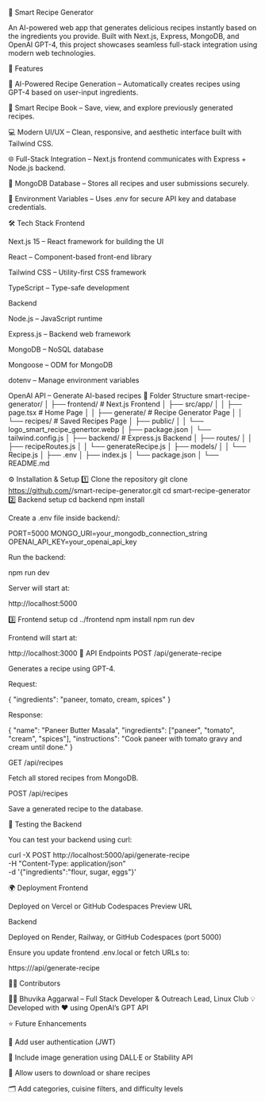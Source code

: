 🧠 Smart Recipe Generator

An AI-powered web app that generates delicious recipes instantly based on the ingredients you provide.
Built with Next.js, Express, MongoDB, and OpenAI GPT-4, this project showcases seamless full-stack integration using modern web technologies.

🚀 Features

🍳 AI-Powered Recipe Generation – Automatically creates recipes using GPT-4 based on user-input ingredients.

📖 Smart Recipe Book – Save, view, and explore previously generated recipes.

💻 Modern UI/UX – Clean, responsive, and aesthetic interface built with Tailwind CSS.

🌐 Full-Stack Integration – Next.js frontend communicates with Express + Node.js backend.

🧩 MongoDB Database – Stores all recipes and user submissions securely.

🔐 Environment Variables – Uses .env for secure API key and database credentials.

🛠️ Tech Stack
Frontend

Next.js 15
 – React framework for building the UI

React
 – Component-based front-end library

Tailwind CSS
 – Utility-first CSS framework

TypeScript
 – Type-safe development

Backend

Node.js
 – JavaScript runtime

Express.js
 – Backend web framework

MongoDB
 – NoSQL database

Mongoose
 – ODM for MongoDB

dotenv
 – Manage environment variables

OpenAI API
 – Generate AI-based recipes
 🧩 Folder Structure
 smart-recipe-generator/
│
├── frontend/                # Next.js Frontend
│   ├── src/app/
│   │   ├── page.tsx         # Home Page
│   │   ├── generate/        # Recipe Generator Page
│   │   └── recipes/         # Saved Recipes Page
│   ├── public/
│   │   └── logo_smart_recipe_genertor.webp
│   ├── package.json
│   └── tailwind.config.js
│
├── backend/                 # Express.js Backend
│   ├── routes/
│   │   ├── recipeRoutes.js
│   │   └── generateRecipe.js
│   ├── models/
│   │   └── Recipe.js
│   ├── .env
│   ├── index.js
│   └── package.json
│
└── README.md

⚙️ Installation & Setup
1️⃣ Clone the repository
git clone https://github.com/<your-username>/smart-recipe-generator.git
cd smart-recipe-generator
2️⃣ Backend setup
cd backend
npm install


Create a .env file inside backend/:

PORT=5000
MONGO_URI=your_mongodb_connection_string
OPENAI_API_KEY=your_openai_api_key


Run the backend:

npm run dev


Server will start at:

http://localhost:5000

3️⃣ Frontend setup
cd ../frontend
npm install
npm run dev


Frontend will start at:

http://localhost:3000
🔗 API Endpoints
POST /api/generate-recipe

Generates a recipe using GPT-4.

Request:

{
  "ingredients": "paneer, tomato, cream, spices"
}


Response:

{
  "name": "Paneer Butter Masala",
  "ingredients": ["paneer", "tomato", "cream", "spices"],
  "instructions": "Cook paneer with tomato gravy and cream until done."
}

GET /api/recipes

Fetch all stored recipes from MongoDB.

POST /api/recipes

Save a generated recipe to the database.

🧪 Testing the Backend

You can test your backend using curl:

curl -X POST http://localhost:5000/api/generate-recipe \
-H "Content-Type: application/json" \
-d '{"ingredients":"flour, sugar, eggs"}'

🌍 Deployment
Frontend

Deployed on Vercel or GitHub Codespaces Preview URL

Backend

Deployed on Render, Railway, or GitHub Codespaces (port 5000)

Ensure you update frontend .env.local or fetch URLs to:

https://<your-backend-url>/api/generate-recipe

🧑‍💻 Contributors

👩‍💻 Bhuvika Aggarwal – Full Stack Developer & Outreach Lead, Linux Club
💡 Developed with ❤️ using OpenAI’s GPT API

⭐ Future Enhancements

🔖 Add user authentication (JWT)

📸 Include image generation using DALL·E or Stability API

🧾 Allow users to download or share recipes

🗂️ Add categories, cuisine filters, and difficulty levels
